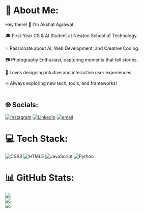 # 💫 About Me:
Hey there! 👋 I'm Akshat Agrawal<br><br>🎓 First-Year CS & AI Student at Newton School of Technology.<br><br>💡 Passionate about AI, Web Development, and Creative Coding.<br><br>📷 Photography Enthusiast, capturing moments that tell stories.<br><br>🎨 Loves designing intuitive and interactive user experiences.<br><br>🔥 Always exploring new tech, tools, and frameworks!<br><br>


## 🌐 Socials:
[![Instagram](https://img.shields.io/badge/Instagram-%23E4405F.svg?logo=Instagram&logoColor=white)](https://instagram.com/https://www.instagram.com/akshat_agrawal.14/) [![LinkedIn](https://img.shields.io/badge/LinkedIn-%230077B5.svg?logo=linkedin&logoColor=white)](https://linkedin.com/in/https://www.linkedin.com/in/akshat-agrawal-955347316/) [![email](https://img.shields.io/badge/Email-D14836?logo=gmail&logoColor=white)](mailto:akshata.14feb@gmail.com) 

# 💻 Tech Stack:
![CSS3](https://img.shields.io/badge/css3-%231572B6.svg?style=for-the-badge&logo=css3&logoColor=white) ![HTML5](https://img.shields.io/badge/html5-%23E34F26.svg?style=for-the-badge&logo=html5&logoColor=white) ![JavaScript](https://img.shields.io/badge/javascript-%23323330.svg?style=for-the-badge&logo=javascript&logoColor=%23F7DF1E) ![Python](https://img.shields.io/badge/python-3670A0?style=for-the-badge&logo=python&logoColor=ffdd54)
# 📊 GitHub Stats:
![](https://github-readme-stats.vercel.app/api?username=Akshuu1&theme=radical&hide_border=true&include_all_commits=true&count_private=true)<br/>
![](https://github-readme-streak-stats.herokuapp.com/?user=Akshuu1&theme=radical&hide_border=true)<br/>
![](https://github-readme-stats.vercel.app/api/top-langs/?username=Akshuu1&theme=radical&hide_border=true&include_all_commits=true&count_private=true&layout=compact)

